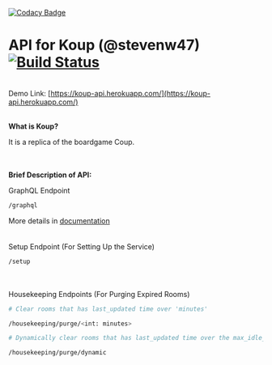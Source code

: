[![Codacy Badge](https://api.codacy.com/project/badge/Grade/7c63178850504375b6ba0dac6314ac0c)](https://app.codacy.com/app/jeffreykam0415/koup-api?utm_source=github.com&utm_medium=referral&utm_content=lazypanda10117/koup-api&utm_campaign=Badge_Grade_Dashboard)
# API for Koup (@stevenw47) [![Build Status](https://travis-ci.org/lazypanda10117/koup-api.svg?branch=master)](https://travis-ci.org/lazypanda10117/koup-api)

\
Demo Link: [https://koup-api.herokuapp.com/](https://koup-api.herokuapp.com/)

\
__What is Koup?__ 

It is a replica of the boardgame Coup.

\
\
__Brief Description of API:__

GraphQL Endpoint
```bash
/graphql
```
More details in [documentation](./docs/GraphQL_API.md)
\
\
\
Setup Endpoint (For Setting Up the Service)
```bash
/setup
```
\
\
Housekeeping Endpoints (For Purging Expired Rooms)
```bash
# Clear rooms that has last_updated time over 'minutes'

/housekeeping/purge/<int: minutes>
```
```bash
# Dynamically clear rooms that has last_updated time over the max_idle_minutes defined by the room

/housekeeping/purge/dynamic
```

